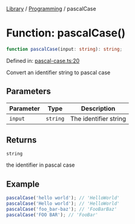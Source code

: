 <!-- markdownlint-disable -->
<!-- cspell: disable -->
[Library](../index.md) / [Programming](./index.md) / pascalCase

# Function: pascalCase()

```ts
function pascalCase(input: string): string;
```

Defined in: [pascal-case.ts:20](https://github.com/technobuddha/library/blob/main/src/pascal-case.ts#L20)

Convert an identifier string to pascal case

## Parameters

| Parameter | Type | Description |
| ------ | ------ | ------ |
| `input` | `string` | The identifier string |

## Returns

`string`

the identifier in pascal case

## Example

```typescript
pascalCase('hello world'); // 'HelloWorld'
pascalCase('Hello world'); // 'HelloWorld'
pascalCase('foo_bar-baz'); // 'FooBarBaz'
pascalCase('FOO BAR'); // 'FooBar'
```

